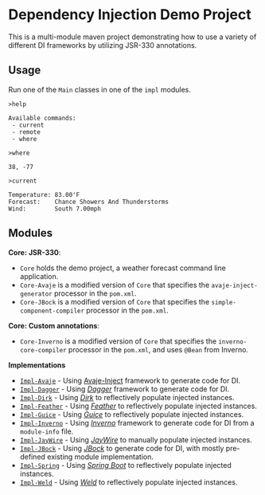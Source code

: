 # Dependency Injection Demo Project

This is a multi-module maven project demonstrating how to use a variety of different DI frameworks by utilizing JSR-330 annotations.

## Usage

Run one of the `Main` classes in one of the `impl` modules.

```
>help

Available commands:
 - current
 - remote
 - where

>where

38, -77

>current

Temperature: 83.00'F
Forecast:    Chance Showers And Thunderstorms
Wind:        South 7.00mph
```

## Modules

**Core: JSR-330**:

- `Core` holds the demo project, a weather forecast command line application.
- `Core-Avaje` is a modified version of `Core` that specifies the `avaje-inject-generator` processor in the `pom.xml`.
- `Core-JBock` is a modified version of `Core` that specifies the `simple-component-compiler` processor in the `pom.xml`.

**Core: Custom annotations**:

- `Core-Inverno` is a modified version of `Core` that specifies the `inverno-core-compiler` processor in the `pom.xml`, and uses `@Bean` from Inverno.

**Implementations**

- [`Impl-Avaje`](impl-avaje) - Using [Avaje-Inject](https://github.com/avaje/avaje-inject) framework to generate code for DI.
- [`Impl-Dagger`](impl-dagger) - Using _[Dagger](https://github.com/google/dagger)_ framework to generate code for DI.
- [`Impl-Dirk`](impl-dirk) - Using _[Dirk](https://github.com/hjohn/Dirk)_ to reflectively populate injected instances.
- [`Impl-Feather`](impl-feather) - Using _[Feather](https://github.com/zsoltherpai/feather)_ to reflectively populate injected instances.
- [`Impl-Guice`](impl-guice) - Using _[Guice](https://github.com/google/guice)_ to reflectively populate injected instances.
- [`Impl-Inverno`](impl-inverno) - Using _[Inverno](https://github.com/inverno-io/inverno-core)_ framework to generate code for DI from a `module-info` file.
- [`Impl-JayWire`](impl-jaywire) - Using _[JayWire](https://github.com/vanillasource/jaywire)_ to manually populate injected instances.
- [`Impl-JBock`](impl-jbock) - Using _[JBock](https://github.com/jbock-java/simple-component)_ to generate code for DI, with mostly pre-defined existing module implementation.
- [`Impl-Spring`](impl-spring) - Using _[Spring Boot](https://spring.io/projects/spring-boot/)_ to reflectively populate injected instances.
- [`Impl-Weld`](impl-weld) - Using _[Weld](https://weld.cdi-spec.org/)_ to reflectively populate injected instances.